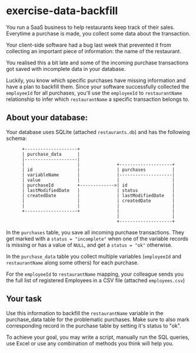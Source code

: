 # exercise-data-backfill
You run a SaaS business to help restaurants keep track of their sales. Everytime a purchase is made, you collect some data about the transaction.

Your client-side software had a bug last week that prevented it from collecting an important piece of information: the name of the restaurant.

You realised this a bit late and some of the incoming purchase transactions got saved with incomplete data in your database.

Luckily, you know which specific purchases have missing information and have a plan to backfill them. Since your software successfully collected the `employeeId` for all purchases, you'll use the `employeeId` to `restaurantName` relationship to infer which `restaurantName` a specific transaction belongs to.

## About your database:

Your database uses SQLite (attached `restaurants.db`) and has the following schema:

```
      +--------------------+
      | purchase_data      |
      |--------------------|
      |                    |              +--------------------+
      | id                 |              | purchases          |
      | variableName       |              |--------------------|
      | value              |              |                    |
      | purchaseId         +------------->| id                 |
      | lastModifiedDate   |              | status             |
      | createdDate        |              | lastModifiedDate   |
      |                    |              | createdDate        |
      |                    |              |                    |
      +--------------------+              |                    |
                                          |                    |
                                          +--------------------+
```

In the `purchases` table, you save all incoming purchase transactions. They get marked with a `status = "incomplete"` when one of the variable records is missing or has a value of `NULL`, and get a `status = "ok"` otherwise.

In the `purchase_data` table you collect multiple variables (`employeeId` and `restaurantName` along some others) for each purchase.

For the  `employeeId` to `restaurantName` mapping, your colleague sends you the full list of registered Employees in a CSV file (attached `employees.csv`)

## Your task

Use this information to backfill the `restaurantName` variable in the purchase_data table for the problematic purchases. Make sure to also mark
corresponding record in the purchase table by setting it's status to "ok".

To achieve your goal, you may write a script, manually run the SQL queries, use Excel or use any combination of methods you think will help you.
